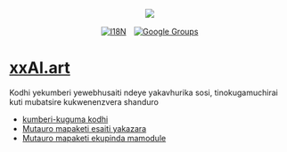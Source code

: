 <p align="center"><a href="https://wac.tax"><img src="https://cdn.jsdelivr.net/gh/wactax/img/logo.svg"/></a></p><p align="center"><a href="https://github.com/wactax/wac.tax/blob/main/doc/README.md#readme"><img alt="I18N" src="https://cdn.jsdelivr.net/gh/wactax/img/t.svg"/></a>　<a href="https://groups.google.com/u/2/g/wactax"><img alt="Google Groups" src="https://cdn.jsdelivr.net/gh/wactax/img/g-groups.svg"/></a></p>

# [xxAI.art](https://xxAI.art)

Kodhi yekumberi yewebhusaiti ndeye yakavhurika sosi, tinokugamuchirai kuti mubatsire kukwenenzvera shanduro

* [kumberi-kuguma kodhi](https://github.com/xxai-art/web)
* [Mutauro mapaketi esaiti yakazara](https://github.com/xxai-art/web/tree/main/i18n)
* [Mutauro mapaketi ekupinda mamodule](https://github.com/wacpkg/user/tree/main/ui.i18n)

